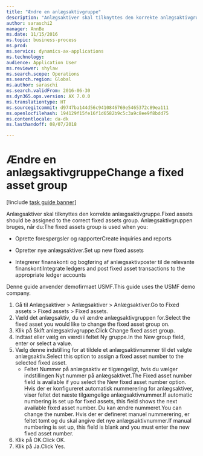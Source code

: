 ```yaml
--- 
title: "Ændre en anlægsaktivgruppe"
description: "Anlægsaktiver skal tilknyttes den korrekte anlægsaktivgruppe."
author: saraschi2
manager: AnnBe
ms.date: 11/15/2016
ms.topic: business-process
ms.prod: 
ms.service: dynamics-ax-applications
ms.technology: 
audience: Application User
ms.reviewer: shylaw
ms.search.scope: Operations
ms.search.region: Global
ms.author: saraschi
ms.search.validFrom: 2016-06-30
ms.dyn365.ops.version: AX 7.0.0
ms.translationtype: HT
ms.sourcegitcommit: d9747ba144d56c9410846769e5465372c89ea111
ms.openlocfilehash: 194129f15fe16f1d6582b9c5c3a9c8ee9f8bdd75
ms.contentlocale: da-dk
ms.lasthandoff: 08/07/2018

---
```

# <a name="change-a-fixed-asset-group"></a><span data-ttu-id="5c966-103">Ændre en anlægsaktivgruppe</span><span class="sxs-lookup"><span data-stu-id="5c966-103">Change a fixed asset group</span></span>

[!include [task guide banner](../../includes/task-guide-banner.md)]

<span data-ttu-id="5c966-104">Anlægsaktiver skal tilknyttes den korrekte anlægsaktivgruppe.</span><span class="sxs-lookup"><span data-stu-id="5c966-104">Fixed assets should be assigned to the correct fixed assets group.</span></span> <span data-ttu-id="5c966-105">Anlægsaktivgruppen bruges, når du:</span><span class="sxs-lookup"><span data-stu-id="5c966-105">The fixed assets group is used when you:</span></span>

 - <span data-ttu-id="5c966-106">Oprette forespørgsler og rapporter</span><span class="sxs-lookup"><span data-stu-id="5c966-106">Create inquiries and reports</span></span>

 - <span data-ttu-id="5c966-107">Opretter nye anlægsaktiver.</span><span class="sxs-lookup"><span data-stu-id="5c966-107">Set up new fixed assets</span></span>

 - <span data-ttu-id="5c966-108">Integrerer finanskonti og bogføring af anlægsaktivposter til de relevante finanskonti</span><span class="sxs-lookup"><span data-stu-id="5c966-108">Integrate ledgers and post fixed asset transactions to the appropriate ledger accounts</span></span>

<span data-ttu-id="5c966-109">Denne guide anvender demofirmaet USMF.</span><span class="sxs-lookup"><span data-stu-id="5c966-109">This guide uses the USMF demo company.</span></span>

1. <span data-ttu-id="5c966-110">Gå til Anlægsaktiver > Anlægsaktiver > Anlægsaktiver.</span><span class="sxs-lookup"><span data-stu-id="5c966-110">Go to Fixed assets > Fixed assets > Fixed assets.</span></span>
2. <span data-ttu-id="5c966-111">Væld det anlægsaktiv, du vil ændre anlægsaktivgruppen for.</span><span class="sxs-lookup"><span data-stu-id="5c966-111">Select the fixed asset you would like to change the fixed asset group on.</span></span>
3. <span data-ttu-id="5c966-112">Klik på Skift anlægsaktivgruppe.</span><span class="sxs-lookup"><span data-stu-id="5c966-112">Click Change fixed asset group.</span></span>
4. <span data-ttu-id="5c966-113">Indtast eller vælg en værdi i feltet Ny gruppe.</span><span class="sxs-lookup"><span data-stu-id="5c966-113">In the New group field, enter or select a value.</span></span>
5. <span data-ttu-id="5c966-114">Vælg denne indstilling for at tildele et anlægsaktivnummer til det valgte anlægsaktiv.</span><span class="sxs-lookup"><span data-stu-id="5c966-114">Select this option to assign a fixed asset number to the selected fixed asset.</span></span>
    * <span data-ttu-id="5c966-115">Feltet Nummer på anlægsaktiv er tilgængeligt, hvis du vælger indstillingen Nyt nummer på anlægsaktivet.</span><span class="sxs-lookup"><span data-stu-id="5c966-115">The Fixed asset number field is available if you select the New fixed asset number option.</span></span>   <span data-ttu-id="5c966-116">Hvis der er konfigureret automatisk nummerering for anlægsaktiver, viser feltet det næste tilgængelige anlægsaktivnummer.</span><span class="sxs-lookup"><span data-stu-id="5c966-116">If automatic numbering is set up for fixed assets, this field shows the next available fixed asset number.</span></span> <span data-ttu-id="5c966-117">Du kan ændre nummeret.</span><span class="sxs-lookup"><span data-stu-id="5c966-117">You can change the number.</span></span>   <span data-ttu-id="5c966-118">Hvis der er defineret manuel nummerering, er feltet tomt og du skal angive det nye anlægsaktivnummer.</span><span class="sxs-lookup"><span data-stu-id="5c966-118">If manual numbering is set up, this field is blank and you must enter the new fixed asset number.</span></span>     
6. <span data-ttu-id="5c966-119">Klik på OK.</span><span class="sxs-lookup"><span data-stu-id="5c966-119">Click OK.</span></span>
7. <span data-ttu-id="5c966-120">Klik på Ja.</span><span class="sxs-lookup"><span data-stu-id="5c966-120">Click Yes.</span></span>


